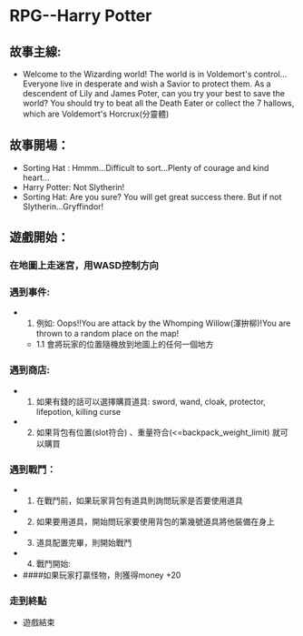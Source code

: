 # RPG--Harry Potter
## 故事主線:
- Welcome to the Wizarding world! The world is in Voldemort's control...
  Everyone live in desperate and wish a Savior to protect them.
  As a descendent of Lily and James Poter, can you try your best to save the world?
  You should try to beat all the Death Eater or collect the 7 hallows, which are Voldemort's Horcrux(分靈體)
## 故事開場：
- Sorting Hat : Hmmm...Difficult to sort...Plenty of courage and kind heart...
-	Harry Potter: Not Slytherin!
-	Sorting Hat: Are you sure? You will get great success there. But if not Slytherin...Gryffindor!
## 遊戲開始：
### 在地圖上走迷宮，用WASD控制方向
### 遇到事件:
- 1. 例如: Oops!!You are attack by the Whomping Willow(渾拚柳)!You are thrown to a random place on the map!
   - 1.1 會將玩家的位置隨機放到地圖上的任何一個地方
### 遇到商店:
- 1. 如果有錢的話可以選擇購買道具: sword, wand, cloak, protector, lifepotion, killing curse
- 2. 如果背包有位置(slot符合) 、重量符合(<=backpack_weight_limit) 就可以購買

### 遇到戰鬥：
- 1. 在戰鬥前，如果玩家背包有道具則詢問玩家是否要使用道具
- 2. 如果要用道具，開始問玩家要使用背包的第幾號道具將他裝備在身上
- 3. 道具配置完畢，則開始戰鬥
- 4. 戰鬥開始:
- ####如果玩家打贏怪物，則獲得money +20
### 走到終點
- 遊戲結束 


<!---
tyynmk25/tyynmk25 is a ✨ special ✨ repository because its `README.md` (this file) appears on your GitHub profile.
You can click the Preview link to take a look at your changes.
--->
